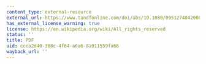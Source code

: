 ```yaml
---
content_type: external-resource
external_url: https://www.tandfonline.com/doi/abs/10.1080/0951274042000182447
has_external_license_warning: true
license: https://en.wikipedia.org/wiki/All_rights_reserved
status: ''
title: PDF
uid: ccca2d40-308c-4f64-a6a6-8a911559fa66
wayback_url: ''
---
```

